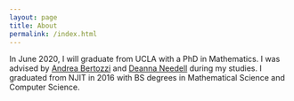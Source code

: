 ```yaml
---
layout: page
title: About
permalink: /index.html
---
```


In June 2020, I will graduate from UCLA with a PhD in Mathematics.
I was advised by [Andrea Bertozzi](https://www.math.ucla.edu/~bertozzi/) and [Deanna Needell](https://www.math.ucla.edu/~deanna/) during my studies.
I graduated from NJIT in 2016 with BS degrees in Mathematical Science and Computer Science.


